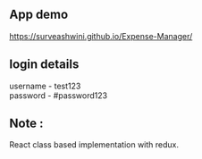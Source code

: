 ## App demo

https://surveashwini.github.io/Expense-Manager/

## login details

username - test123  
password - #password123

## Note :

React class based implementation with redux.
